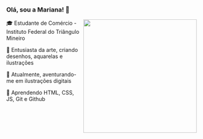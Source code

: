 ### Olá, sou a Mariana! 👋

<img align="right" src="https://user-images.githubusercontent.com/128644362/227042693-61881764-ee7d-416b-8dd2-905ab221cede.png" width="300"/>

🎓 Estudante de Comércio - Instituto Federal do Triângulo Mineiro

🎨 Entusiasta da arte, criando desenhos, aquarelas e ilustrações

🔭 Atualmente, aventurando-me em ilustrações digitais 

🌱 Aprendendo HTML, CSS, JS, Git e Github


